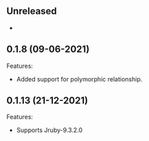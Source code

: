 ## Unreleased

-

## 0.1.8 (09-06-2021)

Features:

- Added support for polymorphic relationship.

## 0.1.13 (21-12-2021)

Features:

- Supports Jruby-9.3.2.0

<!-- ### [version (DD-MM-YYYY)](diff_link) -->
<!-- Breaking changes:-->
<!-- Features:-->
<!-- Fixes:-->
<!-- Misc:-->
